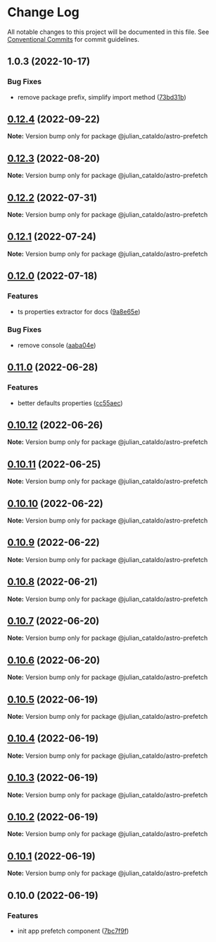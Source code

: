 # Change Log

All notable changes to this project will be documented in this file.
See [Conventional Commits](https://conventionalcommits.org) for commit guidelines.

## 1.0.3 (2022-10-17)


### Bug Fixes

* remove package prefix, simplify import method ([73bd31b](https://github.com/JulianCataldo/web-garden/commit/73bd31bf1f501624036a74a3f19c5bf83cc9c0a4))



## [0.12.4](https://github.com/JulianCataldo/web-garden/compare/@julian_cataldo/astro-prefetch@0.12.3...@julian_cataldo/astro-prefetch@0.12.4) (2022-09-22)

**Note:** Version bump only for package @julian_cataldo/astro-prefetch





## [0.12.3](https://github.com/JulianCataldo/web-garden/compare/@julian_cataldo/astro-prefetch@0.12.2...@julian_cataldo/astro-prefetch@0.12.3) (2022-08-20)

**Note:** Version bump only for package @julian_cataldo/astro-prefetch





## [0.12.2](https://github.com/JulianCataldo/web-garden/compare/@julian_cataldo/astro-prefetch@0.12.1...@julian_cataldo/astro-prefetch@0.12.2) (2022-07-31)

**Note:** Version bump only for package @julian_cataldo/astro-prefetch





## [0.12.1](https://github.com/JulianCataldo/web-garden/compare/@julian_cataldo/astro-prefetch@0.12.0...@julian_cataldo/astro-prefetch@0.12.1) (2022-07-24)

**Note:** Version bump only for package @julian_cataldo/astro-prefetch





## [0.12.0](https://github.com/JulianCataldo/web-garden/compare/@julian_cataldo/astro-prefetch@0.11.0...@julian_cataldo/astro-prefetch@0.12.0) (2022-07-18)

### Features

- ts properties extractor for docs ([9a8e65e](https://github.com/JulianCataldo/web-garden/commit/9a8e65ed1b11f5ab70596fad34bd839cb41ee7dc))

### Bug Fixes

- remove console ([aaba04e](https://github.com/JulianCataldo/web-garden/commit/aaba04eb4c654ba52c881e03925b085be8bb0702))

## [0.11.0](https://github.com/JulianCataldo/web-garden/compare/@julian_cataldo/astro-prefetch@0.10.12...@julian_cataldo/astro-prefetch@0.11.0) (2022-06-28)

### Features

- better defaults properties ([cc55aec](https://github.com/JulianCataldo/web-garden/commit/cc55aecd0ea8051ab268c391cb5a28372d7ca896))

## [0.10.12](https://github.com/JulianCataldo/web-garden/compare/@julian_cataldo/astro-prefetch@0.10.11...@julian_cataldo/astro-prefetch@0.10.12) (2022-06-26)

**Note:** Version bump only for package @julian_cataldo/astro-prefetch

## [0.10.11](https://github.com/JulianCataldo/web-garden/compare/@julian_cataldo/astro-prefetch@0.10.10...@julian_cataldo/astro-prefetch@0.10.11) (2022-06-25)

**Note:** Version bump only for package @julian_cataldo/astro-prefetch

## [0.10.10](https://github.com/JulianCataldo/web-garden/compare/@julian_cataldo/astro-prefetch@0.10.9...@julian_cataldo/astro-prefetch@0.10.10) (2022-06-22)

**Note:** Version bump only for package @julian_cataldo/astro-prefetch

## [0.10.9](https://github.com/JulianCataldo/web-garden/compare/@julian_cataldo/astro-prefetch@0.10.8...@julian_cataldo/astro-prefetch@0.10.9) (2022-06-22)

**Note:** Version bump only for package @julian_cataldo/astro-prefetch

## [0.10.8](https://github.com/JulianCataldo/web-garden/compare/@julian_cataldo/astro-prefetch@0.10.7...@julian_cataldo/astro-prefetch@0.10.8) (2022-06-21)

**Note:** Version bump only for package @julian_cataldo/astro-prefetch

## [0.10.7](https://github.com/JulianCataldo/web-garden/compare/@julian_cataldo/astro-prefetch@0.10.6...@julian_cataldo/astro-prefetch@0.10.7) (2022-06-20)

**Note:** Version bump only for package @julian_cataldo/astro-prefetch

## [0.10.6](https://github.com/JulianCataldo/web-garden/compare/@julian_cataldo/astro-prefetch@0.10.5...@julian_cataldo/astro-prefetch@0.10.6) (2022-06-20)

**Note:** Version bump only for package @julian_cataldo/astro-prefetch

## [0.10.5](https://github.com/JulianCataldo/web-garden/compare/@julian_cataldo/astro-prefetch@0.10.4...@julian_cataldo/astro-prefetch@0.10.5) (2022-06-19)

**Note:** Version bump only for package @julian_cataldo/astro-prefetch

## [0.10.4](https://github.com/JulianCataldo/web-garden/compare/@julian_cataldo/astro-prefetch@0.10.3...@julian_cataldo/astro-prefetch@0.10.4) (2022-06-19)

**Note:** Version bump only for package @julian_cataldo/astro-prefetch

## [0.10.3](https://github.com/JulianCataldo/web-garden/compare/@julian_cataldo/astro-prefetch@0.10.2...@julian_cataldo/astro-prefetch@0.10.3) (2022-06-19)

**Note:** Version bump only for package @julian_cataldo/astro-prefetch

## [0.10.2](https://github.com/JulianCataldo/web-garden/compare/@julian_cataldo/astro-prefetch@0.10.1...@julian_cataldo/astro-prefetch@0.10.2) (2022-06-19)

**Note:** Version bump only for package @julian_cataldo/astro-prefetch

## [0.10.1](https://github.com/JulianCataldo/web-garden/compare/@julian_cataldo/astro-prefetch@0.10.0...@julian_cataldo/astro-prefetch@0.10.1) (2022-06-19)

**Note:** Version bump only for package @julian_cataldo/astro-prefetch

## 0.10.0 (2022-06-19)

### Features

- init app prefetch component ([7bc7f9f](https://github.com/JulianCataldo/web-garden/commit/7bc7f9f5e84e6a5c8a410000c6b6f2ba36a4a578))
